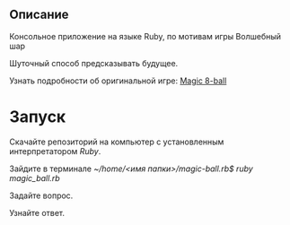<h2 aling="center">Описание</h2>

Консольное приложение на языке Ruby, по мотивам игры Волшебный шар

Шуточный способ предсказывать будущее.

Узнать подробности об оригинальной игре:  [Magic 8-ball](https://ru.wikipedia.org/wiki/Magic_8_ball)

# Запуск

Скачайте репозиторий на компьютер с установленным интерпретатором _Ruby_.

Зайдите в терминале _~/home/<имя папки>/magic-ball.rb$ ruby magic_ball.rb_

Задайте вопрос.

Узнайте ответ.

